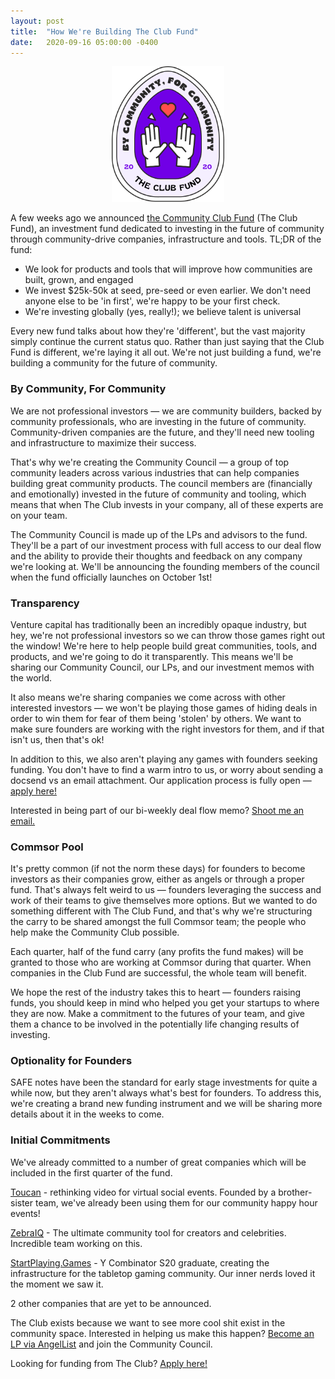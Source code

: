 ```yaml
---
layout: post
title:  "How We're Building The Club Fund"
date:   2020-09-16 05:00:00 -0400
---
```


<div style="display: flex; justify-content: center;">
<div style="width: 180px">
<img style="width: 100%; height: auto;" src="../images/sticker-fund_1.png"/>

</div>
</div>

A few weeks ago we announced <a href="https://www.community.club/fund" target="_blank">the Community Club Fund</a> (The Club Fund), an investment fund dedicated to investing in the future of community through community-drive companies, infrastructure and tools. TL;DR of the fund:

- We look for products and tools that will improve how communities are built, grown, and engaged
- We invest $25k-50k at seed, pre-seed or even earlier. We don't need anyone else to be 'in first', we're happy to be your first check.
- We're investing globally (yes, really!); we believe talent is universal

Every new fund talks about how they're 'different', but the vast majority simply continue the current status quo. Rather than just saying that the Club Fund is different, we're laying it all out. We're not just building a fund, we're building a community for the future of community.

### By Community, For Community

We are not professional investors — we are community builders, backed by community professionals, who are investing in the future of community. Community-driven companies are the future, and they'll need new tooling and infrastructure to maximize their success.

That's why we're creating the Community Council — a group of top community leaders across various industries that can help companies building great community products. The council members are (financially and emotionally) invested in the future of community and tooling, which means that when The Club invests in your company, all of these experts are on your team.

The Community Council is made up of the LPs and advisors to the fund. They'll be a part of our investment process with full access to our deal flow and the ability to provide their thoughts and feedback on any company we're looking at. We'll be announcing the founding members of the council when the fund officially launches on October 1st!

### Transparency

Venture capital has traditionally been an incredibly opaque industry, but hey, we're not professional investors so we can throw those games right out the window! We're here to help people build great communities, tools, and products, and we're going to do it transparently. This means we'll be sharing our Community Council, our LPs, and our investment memos with the world.

It also means we're sharing companies we come across with other interested investors — we won't be playing those games of hiding deals in order to win them for fear of them being 'stolen' by others. We want to make sure founders are working with the right investors for them, and if that isn't us, then that's ok!

In addition to this, we also aren't playing any games with founders seeking funding. You don't have to find a warm intro to us, or worry about sending a docsend vs an email attachment. Our application process is fully open — <a href="https://www.community.club/fund" target="_blank">apply here!</a>

Interested in being part of our bi-weekly deal flow memo? <a href="mailto:mac@commsor.com">Shoot me an email.</a>

### Commsor Pool

It's pretty common (if not the norm these days) for founders to become investors as their companies grow, either as angels or through a proper fund. That's always felt weird to us — founders leveraging the success and work of their teams to give themselves more options. But we wanted to do something different with The Club Fund, and that's why we're structuring the carry to be shared amongst the full Commsor team; the people who help make the Community Club possible.

Each quarter, half of the fund carry (any profits the fund makes) will be granted to those who are working at Commsor during that quarter. When companies in the Club Fund are successful, the whole team will benefit.

We hope the rest of the industry takes this to heart — founders raising funds, you should keep in mind who helped you get your startups to where they are now. Make a commitment to the futures of your team, and give them a chance to be involved in the potentially life changing results of investing.

### Optionality for Founders

SAFE notes have been the standard for early stage investments for quite a while now, but they aren't always what's best for founders. To address this, we're creating a brand new funding instrument and we will be sharing more details about it in the weeks to come.

### Initial Commitments

We've already committed to a number of great companies which will be included in the first quarter of the fund. 

<a href="https://www.toucan.events/" target="_blank">Toucan</a> - rethinking video for virtual social events. Founded by a brother-sister team, we've already been using them for our community happy hour events!

<a href="https://zebraiq.com/" target="_blank">ZebraIQ</a> - The ultimate community tool for creators and celebrities. Incredible team working on this.

<a href="https://startplaying.games/" target="_blank">StartPlaying.Games</a> - Y Combinator S20 graduate, creating the infrastructure for the tabletop gaming community. Our inner nerds loved it the moment we saw it.

2 other companies that are yet to be announced.

<div class="divider"></div>

The Club exists because we want to see more cool shit exist in the community space. Interested in helping us make this happen? <a href="https://angel.co/v/back/the-club" target="_blank">Become an LP via AngelList</a> and join the Community Council.

Looking for funding from The Club? <a href="https://www.community.club/fund" target="_blank">Apply here!</a>